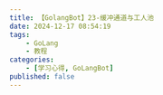 ```yaml
---
title: 【GolangBot】23-缓冲通道与工人池
date: 2024-12-17 08:54:19
tags: 
    - GoLang
    - 教程
categories:
    - [学习心得, GoLangBot]
published: false
---
```

